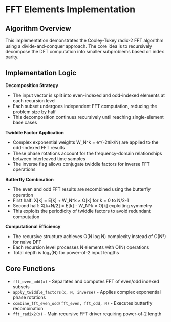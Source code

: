# FFT Elements Implementation

## Algorithm Overview

This implementation demonstrates the Cooley-Tukey radix-2 FFT algorithm using a divide-and-conquer approach. The core idea is to recursively decompose the DFT computation into smaller subproblems based on index parity.

## Implementation Logic

**Decomposition Strategy**
- The input vector is split into even-indexed and odd-indexed elements at each recursion level
- Each subset undergoes independent FFT computation, reducing the problem size by half
- This decomposition continues recursively until reaching single-element base cases

**Twiddle Factor Application**
- Complex exponential weights W_N^k = e^(-2πik/N) are applied to the odd-indexed FFT results
- These phase rotations account for the frequency-domain relationships between interleaved time samples
- The inverse flag allows conjugate twiddle factors for inverse FFT operations

**Butterfly Combination**
- The even and odd FFT results are recombined using the butterfly operation
- First half: X[k] = E[k] + W_N^k × O[k] for k = 0 to N/2-1
- Second half: X[k+N/2] = E[k] - W_N^k × O[k] exploiting symmetry
- This exploits the periodicity of twiddle factors to avoid redundant computation

**Computational Efficiency**
- The recursive structure achieves O(N log N) complexity instead of O(N²) for naive DFT
- Each recursion level processes N elements with O(N) operations
- Total depth is log₂(N) for power-of-2 input lengths

## Core Functions

- `fft_even_odd(x)` - Separates and computes FFT of even/odd indexed subsets
- `apply_twiddle_factors(x, N, inverse)` - Applies complex exponential phase rotations
- `combine_fft_even_odd(fft_even, fft_odd, N)` - Executes butterfly recombination
- `fft_radix2(x)` - Main recursive FFT driver requiring power-of-2 length